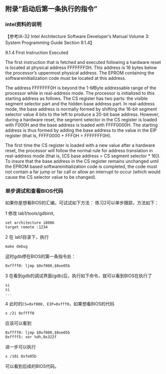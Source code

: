 
## 附录“启动后第一条执行的指令”

### intel资料的说明
【参考IA-32 Intel Architecture Software Developer’s Manual Volume 3: System Programming Guide Section 9.1.4】

9.1.4 First Instruction Executed

The first instruction that is fetched and executed following a hardware reset is located at physical address FFFFFFF0H. This address is 16 bytes below the processor’s uppermost physical address. The EPROM containing the softwareinitialization code must be located at this address.

The address FFFFFFF0H is beyond the 1-MByte addressable range of the processor while in real-address mode. The processor is initialized to this starting address as follows. The CS register has two parts: the visible segment selector part and the hidden base address part. In real-address mode, the base address is normally formed by shifting the 16-bit segment selector value 4 bits to the left to produce a 20-bit base address. However, during a hardware reset, the segment selector in the CS register is loaded with F000H and the base address is loaded with FFFF0000H. The starting address is thus formed by adding the base address to the value in the EIP register (that is, FFFF0000 + FFF0H = FFFFFFF0H). 

The first time the CS register is loaded with a new value after a hardware reset, the processor will follow the normal rule for address translation in real-address mode (that is, [CS base address = CS segment selector * 16]). To insure that the base address in the CS register remains unchanged until the EPROM based softwareinitialization code is completed, the code must not contain a far jump or far call or allow an interrupt to occur (which would cause the CS selector value to be changed).


### 单步调试和查看BIOS代码
如果你是想看BIOS的汇编，可试试如下方法：
练习2可以单步跟踪，方法如下：
 
1 修改 lab1/tools/gdbinit,
```
set architecture i8086
target remote :1234
```
2 在 lab1目录下，执行
```
make debug
```
这时gdb停在BIOS的第一条指令处：
```
0xffff0: ljmp $0xf000,$0xe05b
```

3 在看到gdb的调试界面(gdb)后，执行如下命令，就可以看到BIOS在执行了
```
si
si
...
```
4 此时的`CS=0xf000, EIP=0xfff0`，如果想看BIOS的代码
```
x /2i 0xffff0
```
应该可以看到
```
0xffff0: ljmp $0xf000,$0xe05b
0xffff5: xor %dh,0x322f
```
进一步可以执行
```
x /10i 0xfe05b
```
可以看到后续的BIOS代码。

